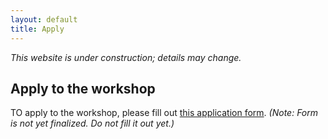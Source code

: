 ```yaml
---
layout: default
title: Apply
---
```


*This website is under construction; details may change.*

## Apply to the workshop

TO apply to the workshop, please fill out [this application form](https://forms.gle/rNQZMdUBMpy2wSzR9). *(Note: Form is not yet finalized. Do not fill it out yet.)*
